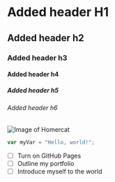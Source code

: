 # Added header H1
## Added header h2
### Added header h3
#### Added header h4
##### Added header h5
###### Added header h6
![Image of Homercat](https://octodex.github.com/images/homercat.png)
``` javascript
var myVar = "Hello, world!";
```
- [ ] Turn on GitHub Pages
- [ ] Outline my portfolio
- [ ] Introduce myself to the world
